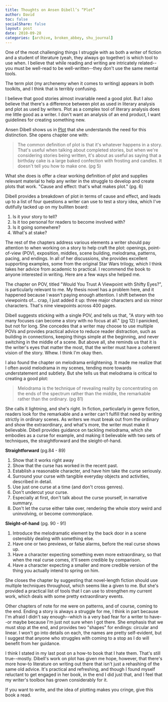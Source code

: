 ```yaml
---
title: Thoughts on Ansen Dibell’s “Plot”
author: David
toc: false
socialShare: false
layout: post
date: 2010-09-28
categories: [archive, broken_abbey, shu_journal]
---
```


One of the most challenging things I struggle with as both a writer of fiction
and a student of literature (yeah, they always go together) is which tool to use
when. I believe that while reading and writing are intricately related--you must
be well-read to be well-written--they don't use the same mental tools.

The term plot (my archenemy when it comes to writing) appears in both toolkits,
and I think that is terribly confusing.

I believe that good stories almost invariable need a good plot. But I also
believe that there's a difference between plot as used in literary analysis and
plot as used by writers. Plot as a complex tool of literary analysis does me
little good as a writer. I don't want an analysis of an end product, I want
guidelines for creating something new.

Ansen Dibell shows us in [Plot](http://amzn.to/crztiv) that she understands the
need for this distinction. She opens chapter one with:

> The common definition of plot is that it's whatever happens in a story. That's
> useful when talking about completed stories, but when we're considering
> stories being written, it's about as useful as saying that a birthday cake is
> a large baked confection with frosting and candles. It doesn't tell you how to
> make one. (pg 5)

What she does is offer a clear working definition of plot and supplies relevant
material to help any writer in the struggle to develop and create plots that
work. "Cause and effect: that's what makes plot." (pg. 6)

Dibell provides a breakdown of plot in terms of cause and effect, and leads up
to a list of four questions a writer can use to test a story idea, which I've
dutifully tacked up on my bulliten board:

1.  Is it your story to tell?
2.  Is it too personal for readers to become involved with?
3.  Is it going somewhere?
4.  What's at stake?

The rest of the chapters address various elements a writer should pay attention
to when working on a story to help craft the plot: openings, point-of-view
(POV), exposition, middles, scene building, melodrama, patterns, pacing, and
endings. In all of her discussions, she provides excellent supporting examples,
some from the original Star Wars trilogy, which I think takes her advice from
academic to practical. I recommend the book to anyone interested in writing.
Here are a few ways she helped me.

The chapter on POV, titled "Would You Trust A Viewpoint with Shifty Eyes?", is
particularly relevant to me. My thesis novel has a problem here, and it happened
because I wasn't paying enough attention. I shift between the viewpoints of...
crap, I just added it up: three major characters and six minor characters.
That's nine viewpoints across 400 pages.

Dibell suggests sticking with a single POV, and tells us that, "A story with too
many focuses can become a story with no focus at all." (pg 12) I panicked, but
not for long. She concedes that a writer may choose to use multiple POVs and
provides practical advice to reduce reader distraction, such as building in
connections, keeping things simple at the beginning, and never switching in the
middle of a scene. But above all, she reminds us that it is the writer's eyes
that matter the most, that the writer must have a coherent vision of the story.
Whew. I think I'm okay then.

I also found the chapter on melodrama enlightening. It made me realize that I
often avoid melodrama in my scenes, tending more towards understatement and
subtlety. But she tells us that melodrama is critical to creating a good plot:

> Melodrama is the technique of revealing reality by concentrating on the ends
> of the spectrum rather than the middle, the remarkable rather than the
> ordinary. (pg 81)

She calls it lightning, and she's right. In fiction, particularly in genre
fiction, readers look for the remarkable and a writer can't fulfill that need by
writing strictly in ordinary scenes. As writers we must break out from the
ordinary and show the extraordinary, and what's more, the writer must make it
believable. Dibell provides guidance on tackling melodrama, which she embodies
as a curse for example, and making it believable with two sets of techniques,
the straightforward and the sleight-of-hand.

**Straightforward** (pg.84 - 89)

1.  Show that it works right away
2.  Show that the curse has worked in the recent past.
3.  Establish a reasonable character, and have him take the curse seriously.
4.  Surround your curse with tangible everyday objects and activities, described
    in detail.
5.  Use just one curse at a time (and don't cross genres).
6.  Don't undercut your curse.
7.  Especially at first, don't talk about the curse yourself, in narrative
    summary.
8.  Don't let the curse either take over, rendering the whole story weird and
    uninvolving, or become commonplace.

**Sleight-of-hand** (pg. 90 - 91)

1.  Introduce the melodramatic element by the back door in a scene ostensibly
    dealing with something else.
2.  Have one or two previews, or false alarms, before the real curse shows up.
3.  Have a character expecting something even more extraordinary, so that when
    the real curse comes, it'll seem credible by comparison.
4.  Have a character expecting a smaller and more credible version of the thing
    you actually intend to spring on him.

She closes the chapter by suggesting that novel-length fiction should use
multiple techniques throughout, which seems like a given to me. But she's
provided a practical list of tools that I can use to strengthen my current work,
which deals with some pretty extraordinary events.

Other chapters of note for me were on patterns, and of course, coming to the
end. Ending a story is always a struggle for me, I think in part because I'm
afraid I didn't say enough--which is a very bad fear for a writer to have--or
maybe because I'm just not sure when I got there. She emphasis that we must stop
at the end, and provides two "shapes" for endings: circular and linear. I won't
go into details on each, the names are pretty self-evident, but I suggest that
anyone who struggles with coming to a stop as I do will benefit from her
guidance.

I think I stated in my last post on a how-to book that I hate them. That's still
true--mostly. Dibell's work on plot has given me hope, however, that there's
more how-to literature on writing out there that isn't just a rehashing of the
same old advice. It's practical and refreshing, and though I found myself
reluctant to get engaged in her book, in the end I did just that, and I feel
that my writer's toolbox has grown considerably for it.

If you want to write, and the idea of plotting makes you cringe, give this book
a read.
